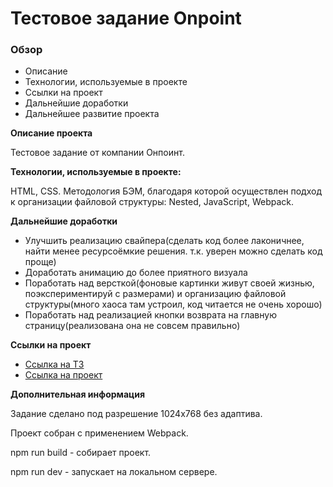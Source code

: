 # Тестовое задание Onpoint

### Обзор

* Описание
* Технологии, используемые в проекте
* Ссылки на проект
* Дальнейшие доработки
* Дальнейшее развитие проекта

**Описание проекта**

Тестовое задание от компании Онпоинт.

**Технологии, используемые в проекте:**

HTML, CSS. Методология БЭМ, благодаря которой осуществлен подход к организации файловой структуры: Nested, JavaScript, Webpack.

**Дальнейшие доработки**

* Улучшить реализацию свайпера(сделать код более лаконичнее, найти менее ресурсоёмкие решения. т.к. уверен можно сделать код проще)
* Доработать анимацию до более приятного визуала
* Поработать над версткой(фоновые картинки живут своей жизнью, поэкспериментируй с размерами) и организацию файловой структуры(много хаоса там устроил, код читается не очень хорошо)
* Поработать над реализацией кнопки возврата на главную страницу(реализована она не совсем правильно)

**Ссылки на проект**

* [Ссылка на ТЗ](https://onpoint.ru/dev_task)
* [Ссылка на проект](https://shturm3.github.io/test_onpoint/)

**Дополнительная информация**

Задание сделано под разрешение 1024х768 без адаптива.

Проект собран с применением Webpack.

npm run build - собирает проект.

npm run dev - запускает на локальном сервере.